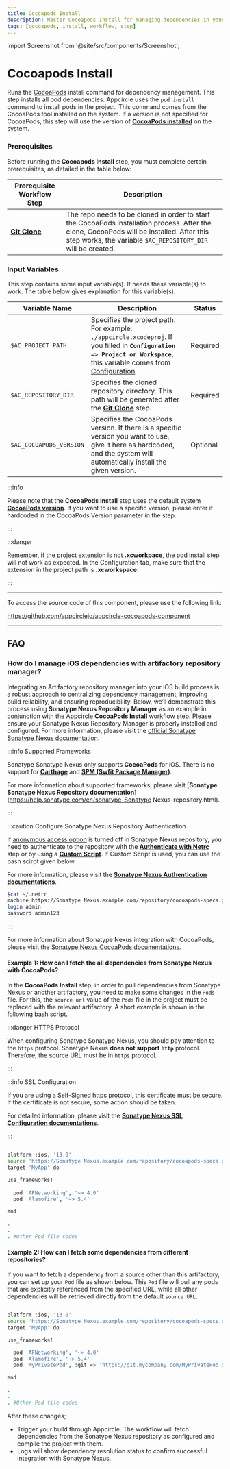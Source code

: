 ```yaml
---
title: Cocoapods Install
description: Master Cocoapods Install for managing dependencies in your project. Learn how to use the 'pod install' command effectively.
tags: [cocoapods, install, workflow, step]
---
```


import Screenshot from '@site/src/components/Screenshot';

# Cocoapods Install

Runs the [CocoaPods](https://cocoapods.org) install command for dependency management. This step installs all pod dependencies. Appcircle uses the `pod install` command to install pods in the project. This command comes from the CocoaPods tool installed on the system. If a version is not specified for CocoaPods, this step will use the version of [**CocoaPods installed**](/infrastructure/ios-build-infrastructure#ios-build-agent-stacks) on the system.

### Prerequisites

Before running the **Cocoapods Install** step, you must complete certain prerequisites, as detailed in the table below:

| Prerequisite Workflow Step                                                        | Description                                                                                                                                                                                              |
| --------------------------------------------------------------------------------- | -------------------------------------------------------------------------------------------------------------------------------------------------------------------------------------------------------- |
| [**Git Clone**](/workflows/common-workflow-steps/git-clone) | The repo needs to be cloned in order to start the CocoaPods installation process. After the clone, CocoaPods will be installed. After this step works, the variable `$AC_REPOSITORY_DIR` will be created. |

<Screenshot url='https://cdn.appcircle.io/docs/assets/BE2588-pod_order.png' />

### Input Variables

This step contains some input variable(s). It needs these variable(s) to work. The table below gives explanation for this variable(s).

<Screenshot url='https://cdn.appcircle.io/docs/assets/BE2588-pod_version.png' />

| Variable Name           | Description                                                                                                                                                                                                                                                     | Status   |
| ----------------------- | --------------------------------------------------------------------------------------------------------------------------------------------------------------------------------------------------------------------------------------------------------------- | -------- |
| `$AC_PROJECT_PATH`      | Specifies the project path. For example: `./appcircle.xcodeproj`. If you filled in **`Configuration => Project or Workspace`**, this variable comes from [Configuration](/build/build-process-management/build-profile-configuration). | Required |
| `$AC_REPOSITORY_DIR`    | Specifies the cloned repository directory. This path will be generated after the [**Git Clone**](/workflows/common-workflow-steps/git-clone) step.                                                                                         | Required |
| `$AC_COCOAPODS_VERSION` | Specifies the CocoaPods version. If there is a specific version you want to use, give it here as hardcoded, and the system will automatically install the given version.                                                                                        | Optional |

:::info

Please note that the **CocoaPods Install** step uses the default system [**CocoaPods version**](/infrastructure/ios-build-infrastructure#ios-build-agent-stacks). If you want to use a specific version, please enter it hardcoded in the CocoaPods Version parameter in the step.

:::

:::danger

Remember, if the project extension is not **.xcworkpace**, the pod install step will not work as expected. In the Configuration tab, make sure that the extension in the project path is **.xcworkspace**.

:::

---

To access the source code of this component, please use the following link:

https://github.com/appcircleio/appcircle-cocoapods-component

---

## FAQ

### How do I manage iOS dependencies with artifactory repository manager?

Integrating an Artifactory repository manager into your iOS build process is a robust approach to centralizing dependency management, improving build reliability, and ensuring reproducibility. Below, we’ll demonstrate this process using **Sonatype Nexus Repository Manager** as an example in conjunction with the Appcircle **CocoaPods Install** workflow step. Please ensure your Sonatype Nexus Repository Manager is properly installed and configured. For more information, please visit the [official Sonatype Sonatype Nexus documentation](https://help.sonatype.com/repomanager3).

:::info Supported Frameworks

Sonatype Sonatype Nexus only supports **CocoaPods** for iOS. There is no support for [**Carthage**](https://github.com/Carthage/Carthage) and [**SPM (Swfit Package Manager)**](https://www.swift.org/documentation/package-manager/).

For more information about supported frameworks, please visit [**Sonatype Sonatype Nexus Repository documentation**](https://help.sonatype.com/en/sonatype-Sonatype Nexus-repository.html).

:::

:::caution Configure Sonatype Nexus Repository Authentication

If [anonymous access option](https://help.sonatype.com/en/anonymous-access.html) is turned off in Sonatype Nexus repository, you need to authenticate to the repository with the [**Authenticate with Netrc**](/workflows/common-workflow-steps/authenticate-with-netrc) step or by using a [**Custom Script**](/workflows/common-workflow-steps/custom-script). If Custom Script is used, you can use the bash scirpt given below.

For more information, please visit the [**Sonatype Nexus Authentication documentations**](https://help.sonatype.com/en/cocoapods-repositories.html).

```bash
$cat ~/.netrc
machine https://Sonatype Nexus.example.com/repository/cocoapods-specs.git
login admin
password admin123
```

:::

For more information about Sonatype Nexus integration with CocoaPods, please visit the [Sonatype Nexus CocoaPods documentations](https://help.sonatype.com/en/cocoapods-repositories.html).

#### Example 1: How can I fetch the all dependencies from Sonatype Nexus with CocoaPods?

In the **CocoaPods Install** step, in order to pull dependencies from Sonatype Nexus or another artifactory, you need to make some changes in the `Pods` file. For this, the `source url` value of the `Pods` file in the project must be replaced with the relevant artifactory. A short example is shown in the following bash script.

:::danger HTTPS Protocol

When configuring Sonatype Sonatype Nexus, you should pay attention to the `https` protocol. Sonatype Nexus **does not support** **`http`** protocol. Therefore, the source URL must be in `https` protocol.

:::

:::info SSL Configuration

If you are using a Self-Signed https protocol, this certificate must be secure. If the certificate is not secure, some action should be taken. 

For detailed information, please visit the [**Sonatype Nexus SSL Configuration documentations**](https://help.sonatype.com/en/cocoapods-repositories.html).

:::

```bash

platform :ios, '13.0'
source 'https://Sonatype Nexus.example.com/repository/cocoapods-specs.git'
target 'MyApp' do

use_frameworks!
  
  pod 'AFNetworking', '~> 4.0'
  pod 'Alamofire', '~> 5.4'

end

.
.
. #Other Pod file codes

```

#### Example 2: How can I fetch some dependencies from different repositories?

If you want to fetch a dependency from a source other than this artifactory, you can set up your `Pod` file as shown below. This `Pod` file will pull any pods that are explicitly referenced from the specified URL, while all other dependencies will be retrieved directly from the default `source URL`.

```bash

platform :ios, '13.0'
source 'https://Sonatype Nexus.example.com/repository/cocoapods-specs.git'
target 'MyApp' do

use_frameworks!

  pod 'AFNetworking', '~> 4.0'
  pod 'Alamofire', '~> 5.4'
  pod 'MyPrivatePod', :git => 'https://git.mycompany.com/MyPrivatePod.git', :branch => 'main'

end

.
.
. #Other Pod file codes

```

After these changes;

- Trigger your build through Appcircle. The workflow will fetch dependencies from the Sonatype Nexus repository as configured and compile the project with them.
- Logs will show dependency resolution status to confirm successful integration with Sonatype Nexus.